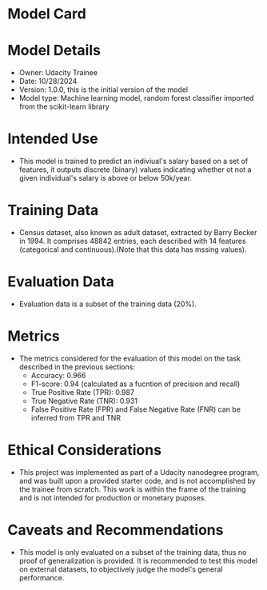 # Model Card

# Model Details
- Owner: Udacity Trainee
- Date: 10/28/2024
- Version: 1.0.0, this is the initial version of the model
- Model type: Machine learning model, 
random forest classifier imported from the scikit-learn library

# Intended Use
- This model is trained to predict an indiviual's salary based on a set of features,
it outputs discrete (binary) values indicating whether ot not a given individual's salary 
is above or below 50k/year.

# Training Data
- Census dataset, also known as adult dataset, extracted by Barry Becker in 1994. It comprises
48842 entries, each described with 14 features (categorical and continuous).(Note that this data has mssing values).

# Evaluation Data
- Evaluation data is a subset of the training data (20%).

# Metrics
- The metrics considered for the evaluation of this model on the task described in the previous sections:
    * Accuracy: 0.966
    * F1-score: 0.94 (calculated as a fucntion of precision and recall)
    * True Positive Rate (TPR): 0.987
    * True Negative Rate (TNR): 0.931
    * False Positive Rate (FPR) and False Negative Rate (FNR) can be inferred from TPR and TNR

# Ethical Considerations
- This project was implemented as part of a Udacity nanodegree program, and was built upon
a provided starter code, and is not accomplished by the trainee from scratch. This work is within the frame of the training 
and is not intended for production or monetary puposes.

# Caveats and Recommendations
- This model is only evaluated on a subset of the training data, thus no proof of generalization
is provided. It is recommended to test this model on external datasets, to objectively judge the model's general performance.
